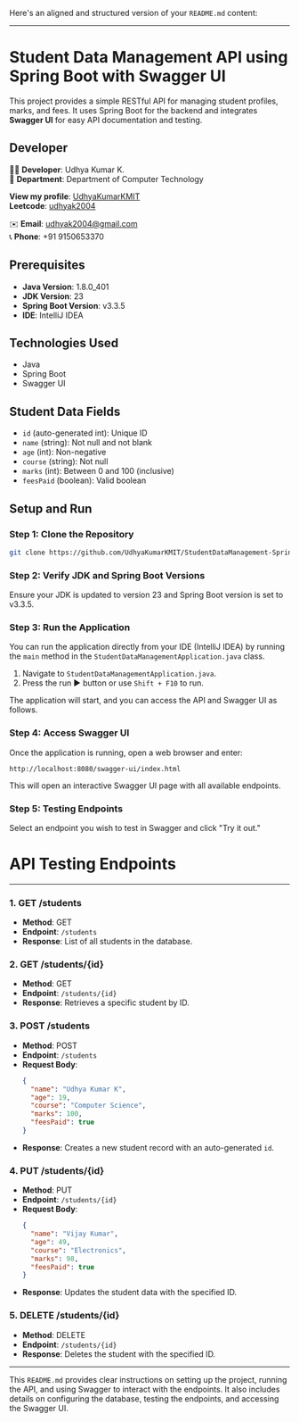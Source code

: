 Here's an aligned and structured version of your `README.md` content:

---

# **Student Data Management API** using Spring Boot with Swagger UI

This project provides a simple RESTful API for managing student profiles, marks, and fees. It uses Spring Boot for the backend and integrates **Swagger UI** for easy API documentation and testing.

## Developer

👨‍💻 **Developer**: Udhya Kumar K.  
🏢 **Department**: Department of Computer Technology  

**View my profile**: [UdhyaKumarKMIT](https://github.com/UdhyaKumarKMIT)  
**Leetcode**: [udhyak2004](https://leetcode.com/u/udhyak2004/)  

✉️ **Email**: udhyak2004@gmail.com  
📞 **Phone**: +91 9150653370

## Prerequisites
- **Java Version**: 1.8.0_401
- **JDK Version**: 23
- **Spring Boot Version**: v3.3.5
- **IDE**: IntelliJ IDEA

## Technologies Used
- Java
- Spring Boot
- Swagger UI

## Student Data Fields

- `id` (auto-generated int): Unique ID
- `name` (string): Not null and not blank
- `age` (int): Non-negative
- `course` (string): Not null
- `marks` (int): Between 0 and 100 (inclusive)
- `feesPaid` (boolean): Valid boolean

## Setup and Run

### Step 1: Clone the Repository

```bash
git clone https://github.com/UdhyaKumarKMIT/StudentDataManagement-Spring-Boot-Restful-API.git
```

### Step 2: Verify JDK and Spring Boot Versions
Ensure your JDK is updated to version 23 and Spring Boot version is set to v3.3.5.

### Step 3: Run the Application

You can run the application directly from your IDE (IntelliJ IDEA) by running the `main` method in the `StudentDataManagementApplication.java` class.

1. Navigate to `StudentDataManagementApplication.java`.
2. Press the run ▶️ button or use `Shift + F10` to run.

The application will start, and you can access the API and Swagger UI as follows.

### Step 4: Access Swagger UI

Once the application is running, open a web browser and enter:

```http://localhost:8080/swagger-ui/index.html```

This will open an interactive Swagger UI page with all available endpoints.

### Step 5: Testing Endpoints

Select an endpoint you wish to test in Swagger and click "Try it out."

# API Testing Endpoints
---

### 1. GET /students

- **Method**: GET
- **Endpoint**: `/students`
- **Response**: List of all students in the database.

### 2. GET /students/{id}

- **Method**: GET
- **Endpoint**: `/students/{id}`
- **Response**: Retrieves a specific student by ID.

### 3. POST /students

- **Method**: POST
- **Endpoint**: `/students`
- **Request Body**:
  ```json
  {
    "name": "Udhya Kumar K",
    "age": 19,
    "course": "Computer Science",
    "marks": 100,
    "feesPaid": true
  }
  ```
- **Response**: Creates a new student record with an auto-generated `id`.

### 4. PUT /students/{id}

- **Method**: PUT
- **Endpoint**: `/students/{id}`
- **Request Body**:
  ```json
  {
    "name": "Vijay Kumar",
    "age": 49,
    "course": "Electronics",
    "marks": 98,
    "feesPaid": true
  }
  ```
- **Response**: Updates the student data with the specified ID.

### 5. DELETE /students/{id}

- **Method**: DELETE
- **Endpoint**: `/students/{id}`
- **Response**: Deletes the student with the specified ID.

---

This `README.md` provides clear instructions on setting up the project, running the API, and using Swagger to interact with the endpoints. It also includes details on configuring the database, testing the endpoints, and accessing the Swagger UI.
